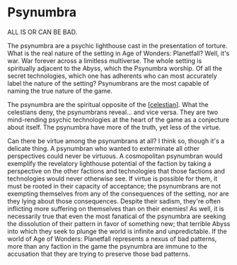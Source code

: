 # Psynumbra

ALL IS OR CAN BE BAD.

The psynumbra are a psychic lighthouse cast in the presentation of torture.  What is the real nature of the setting in Age of Wonders: Planetfall?  Well, it's war.  War forever across a limitless multiverse.  The whole setting is spiritually adjacent to the Abyss, which the Psynumbra worship.  Of all the secret technologies, which one has adherents who can most accurately label the nature of the setting?  Psynumbrans are the most capable of naming the true nature of the game.

The psynumbra are the spiritual opposite of the [[celestian]].  What the celestians deny, the psynumbrans reveal... and vice versa.  They are two mind-rending psychic technologies at the heart of the game as a conjecture about itself.  The psynumbra have more of the truth, yet less of the virtue.

Can there be virtue among the psynumbrans at all?  I think so, though it's a delicate thing.  A psynumbran who wanted to exterminate all other perspectives could never be virtuous.  A cosmopolitan psynumbran would exemplify the revelatory lighthouse potential of the faction by taking a perspective on the other factions and technologies that those factions and technologies would never otherwise see.  If virtue is possible for them, it must be rooted in their capacity of acceptance; the psynumbrans are not exempting themselves from any of the consequences of the setting, nor are they lying about those consequences.  Despite their sadism, they're often inflicting more suffering on themselves than on their enemies!  As well, it is necessarily true that even the most fanatical of the psynumbra are seeking the dissolution of their pattern in favor of something new; that terrible Abyss into which they seek to plunge the world is infinite and unpredictable.  If the world of Age of Wonders: Planetfall represents a nexus of bad patterns, more than any faction in the game the psynumbra are immune to the accusation that they are trying to preserve those bad patterns.

[//begin]: # "Autogenerated link references for markdown compatibility"
[celestian]: celestian "Celestian"
[//end]: # "Autogenerated link references"